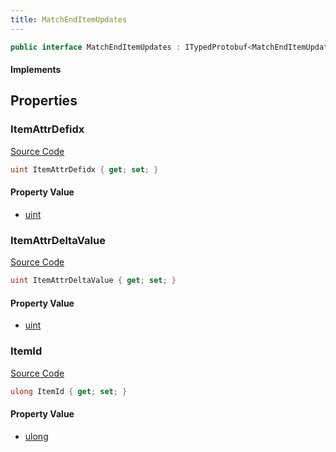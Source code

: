 ```yaml
---
title: MatchEndItemUpdates
---
```


```csharp
public interface MatchEndItemUpdates : ITypedProtobuf<MatchEndItemUpdates>, INativeHandle
```

#### Implements

## Properties

### ItemAttrDefidx

[Source Code](https://github.com/swiftly-solution/swiftlys2/blob/beta/managed/src/SwiftlyS2.Generated/Protobufs/Interfaces/MatchEndItemUpdates.cs#L16)

```csharp
uint ItemAttrDefidx { get; set; }
```

#### Property Value

- [uint](https://learn.microsoft.com/dotnet/api/system.uint32)

### ItemAttrDeltaValue

[Source Code](https://github.com/swiftly-solution/swiftlys2/blob/beta/managed/src/SwiftlyS2.Generated/Protobufs/Interfaces/MatchEndItemUpdates.cs#L19)

```csharp
uint ItemAttrDeltaValue { get; set; }
```

#### Property Value

- [uint](https://learn.microsoft.com/dotnet/api/system.uint32)

### ItemId

[Source Code](https://github.com/swiftly-solution/swiftlys2/blob/beta/managed/src/SwiftlyS2.Generated/Protobufs/Interfaces/MatchEndItemUpdates.cs#L13)

```csharp
ulong ItemId { get; set; }
```

#### Property Value

- [ulong](https://learn.microsoft.com/dotnet/api/system.uint64)

